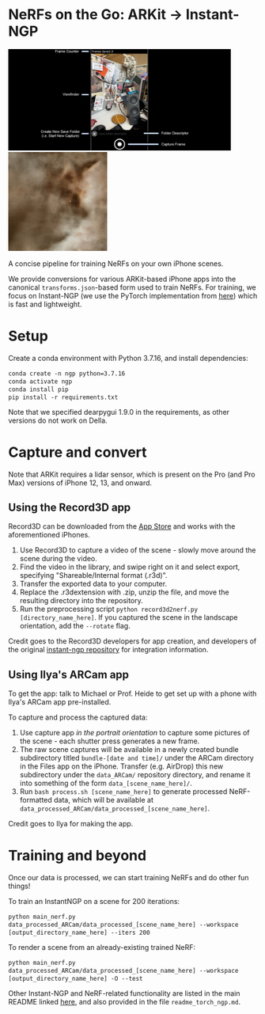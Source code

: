 # NeRFs on the Go: ARKit → Instant-NGP

<img src="assets/app_layout.png" width="450"/> <img src="assets/fox.gif" width="200"/>

A concise pipeline for training NeRFs on your own iPhone scenes.

We provide conversions for various ARKit-based iPhone apps into the canonical `transforms.json`-based form used to train NeRFs. For training, we focus on Instant-NGP (we use the PyTorch implementation from [here](https://github.com/ashawkey/torch-ngp)) which is fast and lightweight.

# Setup

Create a conda environment with Python 3.7.16, and install dependencies:
```
conda create -n ngp python=3.7.16
conda activate ngp
conda install pip
pip install -r requirements.txt
```
Note that we specified dearpygui 1.9.0 in the requirements, as other versions do not work on Della.

# Capture and convert

Note that ARKit requires a lidar sensor, which is present on the Pro (and Pro Max) versions of iPhone 12, 13, and onward.

## Using the Record3D app

Record3D can be downloaded from the [App Store](https://record3d.app/) and works with the aforementioned iPhones.
1. Use Record3D to capture a video of the scene - slowly move around the scene during the video.
2. Find the video in the library, and swipe right on it and select export, specifying "Shareable/Internal format (.r3d)".
2. Transfer the exported data to your computer.
3. Replace the .r3dextension with .zip, unzip the file, and move the resulting directory into the repository.
4. Run the preprocessing script `python record3d2nerf.py [directory_name_here]`. If you captured the scene in the landscape orientation, add the `--rotate` flag.

Credit goes to the Record3D developers for app creation, and developers of the original [instant-ngp repository](https://github.com/NVlabs/instant-ngp/tree/master) for integration information.

## Using Ilya's ARCam app

To get the app: talk to Michael or Prof. Heide to get set up with a phone with Ilya's ARCam app pre-installed.

To capture and process the captured data:
1. Use capture app *in the portrait orientation* to capture some pictures of the scene - each shutter press generates a new frame.
2. The raw scene captures will be available in a newly created bundle subdirectory titled `bundle-[date and time]/` under the ARCam directory in the Files app on the iPhone. Transfer (e.g. AirDrop) this new subdirectory under the `data_ARCam/` repository directory, and rename it into something of the form `data_[scene_name_here]/`.
3. Run `bash process.sh [scene_name_here]` to generate processed NeRF-formatted data, which will be available at `data_processed_ARCam/data_processed_[scene_name_here]`.

Credit goes to Ilya for making the app.

# Training and beyond

Once our data is processed, we can start training NeRFs and do other fun things!

To train an InstantNGP on a scene for 200 iterations:
```
python main_nerf.py data_processed_ARCam/data_processed_[scene_name_here] --workspace [output_directory_name_here] --iters 200
```

To render a scene from an already-existing trained NeRF:
```
python main_nerf.py data_processed_ARCam/data_processed_[scene_name_here] --workspace [output_directory_name_here] -O --test
```

Other Instant-NGP and NeRF-related functionality are listed in the main README linked [here](https://github.com/ashawkey/torch-ngp#usage), and also provided in the file `readme_torch_ngp.md`.
